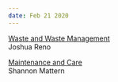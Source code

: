 ```yaml
---
date: Feb 21 2020 
---
```


[Waste and Waste Management](https://arena-attachments.s3.amazonaws.com/6102851/07d364421764b87ea3ed1a6c5e061127.pdf?1581015870)  
Joshua Reno

[Maintenance and Care](https://placesjournal.org/article/maintenance-and-care/?cn-reloaded=1)  
Shannon Mattern
